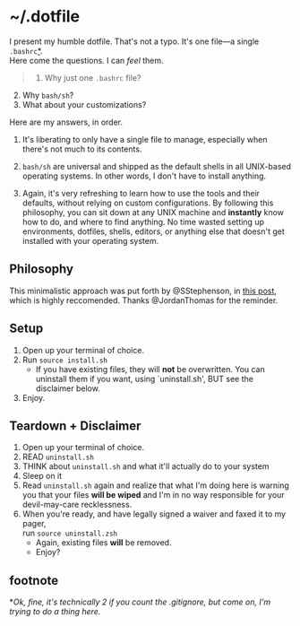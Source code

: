 # ~/.dotfile


I present my humble dotfile. That's not a typo. It's one file—a single `.bashrc`[*](#footnote).  
Here come the questions. I can *feel* them.

> 1. Why just one `.bashrc` file?
2. Why `bash/sh`?
3. What about your customizations?

Here are my answers, in order.  

1. It's liberating to only have a single file to manage, especially when there's not much to its contents.  

2. `bash/sh` are universal and shipped as the default shells in all UNIX-based operating systems. In other words, I don't have to install anything.


3. Again, it's very refreshing to learn how to use the tools and their defaults, without relying on custom configurations. By following this philosophy, you can sit down at any UNIX machine and **instantly** know how to do, and where to find anything. No time wasted setting up environments, dotfiles, shells, editors, or anything else that doesn't get installed with your operating system.  

## Philosophy
This minimalistic approach was put forth by @SStephenson, in [this post](http://sstephenson.us/posts/on-configuration), which is highly reccomended. Thanks @JordanThomas for the reminder.

## Setup
1. Open up your terminal of choice.
2. Run ```source install.sh```
	- If you have existing files, they will **not** be overwritten. You can uninstall them if you want, using `uninstall.sh', BUT see the disclaimer below.
3. Enjoy.

## Teardown + Disclaimer
1. Open up your terminal of choice.
2. READ `uninstall.sh`
3. THINK about `uninstall.sh` and what it'll actually do to your system
4. Sleep on it
5. Read `uninstall.sh` again and realize that what I'm doing here is warning you that your files **will be wiped** and I'm in no way responsible for your devil-may-care recklessness.
6. When you're ready, and have legally signed a waiver and faxed it to my pager,  
run ```source uninstall.zsh```
	- Again, existing files **will** be removed.
    - Enjoy?
	
## footnote
**Ok, fine, it's technically 2 if you count the .gitignore, but come on, I'm trying to do a thing here.* 